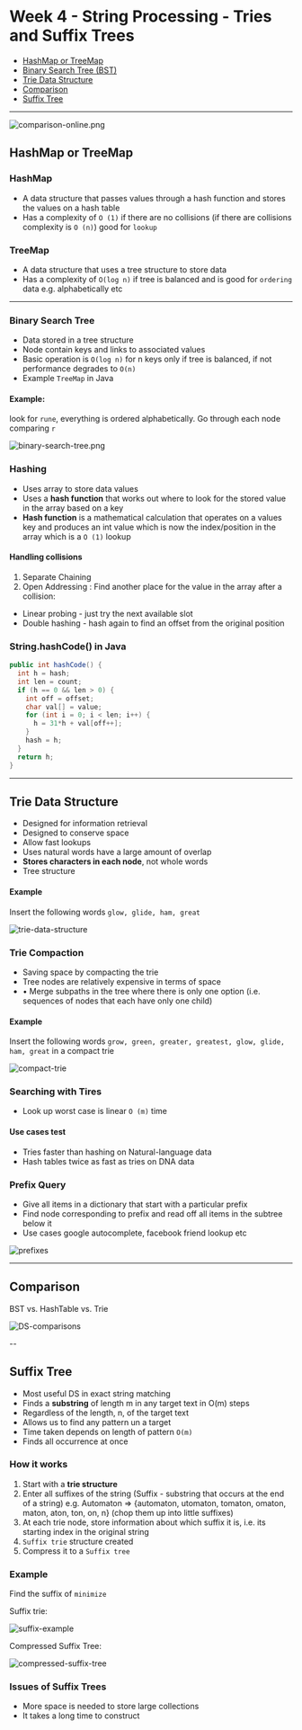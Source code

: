 # Week 4 - String Processing - Tries and Suffix Trees

- [HashMap or TreeMap](##HashMap%20or%20TreeMap)
- [Binary Search Tree (BST)](###Binary%20Search%20Tree)
- [Trie Data Structure](##Trie%20Data%20Structure)
- [Comparison](##Comparison)
- [Suffix Tree](##Suffix%20Tree)

---

![comparison-online.png](images/comparison-online.png)

## HashMap or TreeMap

### HashMap

- A data structure that passes values through a hash function and stores the values on a hash table
- Has a complexity of `O (1)` if there are no collisions (if there are collisions complexity is `O (n)`) good for `lookup`

### TreeMap

- A data structure that uses a tree structure to store data
- Has a complexity of `O(log n)` if tree is balanced and is good for `ordering` data e.g. alphabetically etc

---

### Binary Search Tree

- Data stored in a tree structure
- Node contain keys and links to associated values
- Basic operation is `O(log n)` for n keys only if tree is balanced, if not performance degrades to `O(n)`
- Example `TreeMap` in Java

#### Example:

look for `rune`, everything is ordered alphabetically. Go through each node comparing `r`

![binary-search-tree.png](images/binary-search-tree.png)

### Hashing

- Uses array to store data values
- Uses a **hash function** that works out where to look for the stored value in the array based on a key
- **Hash function** is a mathematical calculation that operates on a values key and produces an int value which is now the index/position in the array which is a `O (1)` lookup

#### Handling collisions

1. Separate Chaining
2. Open Addressing :
   Find another place for the value in the array after a collision:

- Linear probing - just try the next available slot
- Double hashing - hash again to find an offset from the original
  position

### String.hashCode() in Java

```java
public int hashCode() {
  int h = hash;
  int len = count;
  if (h == 0 && len > 0) {
    int off = offset;
    char val[] = value;
    for (int i = 0; i < len; i++) {
      h = 31*h + val[off++];
    }
    hash = h;
  }
  return h;
}
```

---

## Trie Data Structure

- Designed for information retrieval
- Designed to conserve space
- Allow fast lookups
- Uses natural words have a large amount of overlap
- **Stores characters in each node**, not whole words
- Tree structure

#### Example

Insert the following words `glow, glide, ham, great`

![trie-data-structure](images/trie-data-structure.gif)

### Trie Compaction

- Saving space by compacting the trie
- Tree nodes are relatively expensive in terms of space
- • Merge subpaths in the tree where there is only one option
  (i.e. sequences of nodes that each have only one child)

#### Example

Insert the following words `grow, green, greater, greatest, glow, glide, ham, great` in a compact trie

![compact-trie](images/compact-trie.png)

### Searching with Tires

- Look up worst case is linear `O (m)` time

#### Use cases test

- Tries faster than hashing on Natural-language data
- Hash tables twice as fast as tries on DNA data

### Prefix Query

- Give all items in a dictionary that start with a particular prefix
- Find node corresponding to prefix and read off all items in the subtree below it
- Use cases google autocomplete, facebook friend lookup etc

![prefixes](images/prefixes.png)

---

## Comparison

BST vs. HashTable vs. Trie

![DS-comparisons](images/DS-comparisons.png)

--

## Suffix Tree

- Most useful DS in exact string matching
- Finds a **substring** of length m in any target text in O(m) steps
- Regardless of the length, n, of the target text
- Allows us to find any pattern un a target
- Time taken depends on length of pattern `O(m)`
- Finds all occurrence at once

### How it works

1. Start with a **trie structure**
2. Enter all suffixes of the string (Suffix - substring that occurs at the end of a string) e.g.
   Automaton => {automaton, utomaton, tomaton, omaton, maton, aton, ton, on, n} (chop them up into little suffixes)
3. At each trie node, store information about which suffix it is, i.e. its starting index in the original string
4. `Suffix trie` structure created
5. Compress it to a `Suffix tree`

### Example

Find the suffix of `minimize`

Suffix trie:

![suffix-example](images/suffix-example.png)

Compressed Suffix Tree:

![compressed-suffix-tree](images/compressed-suffix-tree.png)

### Issues of Suffix Trees

- More space is needed to store large collections
- It takes a long time to construct
